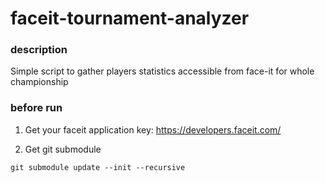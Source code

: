 # faceit-tournament-analyzer

### description

Simple script to gather players statistics accessible from face-it for whole championship 

### before run
1. Get your faceit application key: https://developers.faceit.com/

2. Get git submodule

```shell
git submodule update --init --recursive
```
